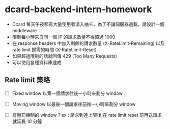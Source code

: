 # dcard-backend-intern-homework

-   Dcard 每天午夜都有大量使用者湧入抽卡，為了不讓伺服器過載，請設計一個 middleware：
-   限制每小時來自同一個 IP 的請求數量不得超過 1000
-   在 response headers 中加入剩餘的請求數量 (X-RateLimit-Remaining) 以及 rate limit 歸零的時間 (X-RateLimit-Reset)
-   如果超過限制的話就回傳 429 (Too Many Requests)
-   可以使用各種資料庫達成

## Rate limit 策略

-   [ ] Fixed window
        以第一個請求往後一小時來劃分 window

-   [ ] Moving window
        以最後一個請求往前推一小時來劃分 window

-   [ ] 有懲罰機制的 window ?
        ex : 請求到達上限後,在 rate limit reset 前再送請求就延長 10 分鐘
